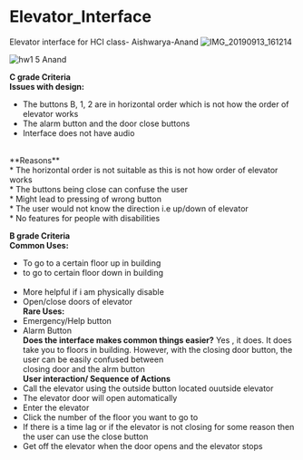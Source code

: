 # Elevator_Interface
Elevator interface for HCI class- Aishwarya-Anand
![IMG_20190913_161214](https://user-images.githubusercontent.com/40208288/65214168-96a27e00-da6e-11e9-8f5c-e56048673b2f.jpg)

![hw1 5 Anand](https://user-images.githubusercontent.com/40208288/65214377-627b8d00-da6f-11e9-8419-724d346a516a.gif)

**C grade Criteria**<br/>
**Issues with design:**<br/>

* The buttons B, 1, 2 are in horizontal order which is not how the order of elevator works<br/>
* The alarm button and the door close buttons <br/>
* Interface does not have audio<br/>
<br/>
**Reasons**
<br/>
* The horizontal order is not suitable as this is not how order of elevator works<br/>
* The buttons being close can confuse the user<br/>
* Might lead to pressing of wrong button<br/>
* The user would not know the direction i.e up/down of elevator<br/>
* No features for people with disabilities<br/>

**B grade Criteria**<br/>
**Common Uses:**<br/>
* To go to a certain floor up in building<br/>
* to go to certain floor down in building<br/><br/>
* More helpful if i am physically disable<br/>
* Open/close doors of elevator<br/>
**Rare Uses:**<br/>
* Emergency/Help button<br/>
* Alarm Button<br/>
**Does the interface makes common things easier?**
Yes , it does. It does take you to floors in building. However, with the closing door button, the user can be easily confused between<br/>
closing door and the alrm button<br/>
**User interaction/ Sequence of Actions**<br/>
* Call the elevator using the outside button located ouutside elevator<br/>
* The elevator door will open automatically<br/>
* Enter the elevator<br/>
* Click the number of the floor you want to go to<br/>
* If there is a time lag or if the elevator is not closing for some reason then the user can use the close button<br/>
* Get off the elevator when the door opens and the elevator stops<br/>




